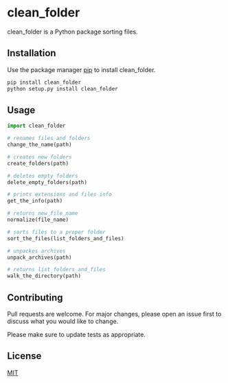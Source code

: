 # clean_folder

clean_folder is a Python package sorting files.

## Installation

Use the package manager [pip](https://pip.pypa.io/en/stable/) to install clean_folder.

```bash
pip install clean_folder
python setup.py install clean_folder
```

## Usage

```python
import clean_folder

# renames files and folders
change_the_name(path)

# creates new folders
create_folders(path)

# deletes empty folders
delete_empty_folders(path)

# prints extensions and files info
get_the_info(path)

# returns new_file_name
normalize(file_name)

# sorts files to a proper folder
sort_the_files(list_folders_and_files)

# unpackes archives
unpack_archives(path)

# returns list_folders_and_files
walk_the_directory(path)
```

## Contributing

Pull requests are welcome. For major changes, please open an issue first
to discuss what you would like to change.

Please make sure to update tests as appropriate.

## License

[MIT](https://choosealicense.com/licenses/mit/)
